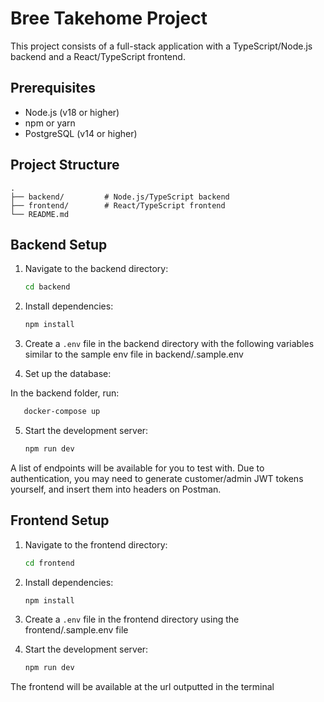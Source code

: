 # Bree Takehome Project

This project consists of a full-stack application with a TypeScript/Node.js backend and a React/TypeScript frontend.

## Prerequisites

- Node.js (v18 or higher)
- npm or yarn
- PostgreSQL (v14 or higher)

## Project Structure

```
.
├── backend/         # Node.js/TypeScript backend
├── frontend/        # React/TypeScript frontend
└── README.md
```

## Backend Setup

1. Navigate to the backend directory:

   ```bash
   cd backend
   ```

2. Install dependencies:

   ```bash
   npm install
   ```

3. Create a `.env` file in the backend directory with the following variables similar to the sample env file in backend/.sample.env

4. Set up the database:

In the backend folder, run:

```bash
   docker-compose up
```

5. Start the development server:
   ```bash
   npm run dev
   ```

A list of endpoints will be available for you to test with. Due to authentication, you may need to generate customer/admin JWT tokens yourself, and insert them into headers on Postman.

## Frontend Setup

1. Navigate to the frontend directory:

   ```bash
   cd frontend
   ```

2. Install dependencies:

   ```bash
   npm install
   ```

3. Create a `.env` file in the frontend directory using the frontend/.sample.env file

4. Start the development server:
   ```bash
   npm run dev
   ```

The frontend will be available at the url outputted in the terminal
